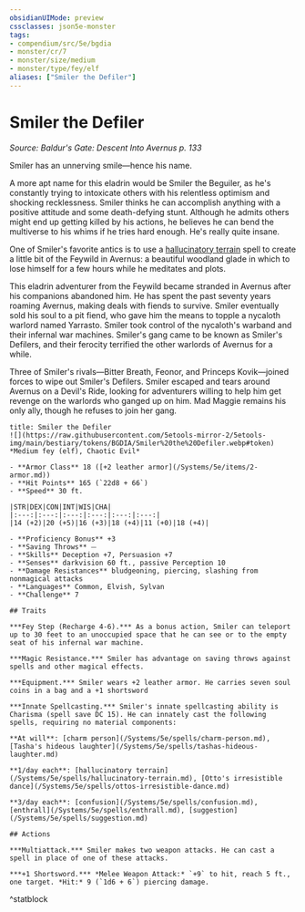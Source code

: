 ```yaml
---
obsidianUIMode: preview
cssclasses: json5e-monster
tags:
- compendium/src/5e/bgdia
- monster/cr/7
- monster/size/medium
- monster/type/fey/elf
aliases: ["Smiler the Defiler"]
---
```

# Smiler the Defiler
*Source: Baldur's Gate: Descent Into Avernus p. 133*  

Smiler has an unnerving smile—hence his name.

A more apt name for this eladrin would be Smiler the Beguiler, as he's constantly trying to intoxicate others with his relentless optimism and shocking recklessness. Smiler thinks he can accomplish anything with a positive attitude and some death-defying stunt. Although he admits others might end up getting killed by his actions, he believes he can bend the multiverse to his whims if he tries hard enough. He's really quite insane.

One of Smiler's favorite antics is to use a [hallucinatory terrain](/Systems/5e/spells/hallucinatory-terrain.md) spell to create a little bit of the Feywild in Avernus: a beautiful woodland glade in which to lose himself for a few hours while he meditates and plots.

This eladrin adventurer from the Feywild became stranded in Avernus after his companions abandoned him. He has spent the past seventy years roaming Avernus, making deals with fiends to survive. Smiler eventually sold his soul to a pit fiend, who gave him the means to topple a nycaloth warlord named Yarrasto. Smiler took control of the nycaloth's warband and their infernal war machines. Smiler's gang came to be known as Smiler's Defilers, and their ferocity terrified the other warlords of Avernus for a while.

Three of Smiler's rivals—Bitter Breath, Feonor, and Princeps Kovik—joined forces to wipe out Smiler's Defilers. Smiler escaped and tears around Avernus on a Devil's Ride, looking for adventurers willing to help him get revenge on the warlords who ganged up on him. Mad Maggie remains his only ally, though he refuses to join her gang.

```ad-statblock
title: Smiler the Defiler
![](https://raw.githubusercontent.com/5etools-mirror-2/5etools-img/main/bestiary/tokens/BGDIA/Smiler%20the%20Defiler.webp#token)
*Medium fey (elf), Chaotic Evil*

- **Armor Class** 18 ([+2 leather armor](/Systems/5e/items/2-armor.md))
- **Hit Points** 165 (`22d8 + 66`)
- **Speed** 30 ft.

|STR|DEX|CON|INT|WIS|CHA|
|:---:|:---:|:---:|:---:|:---:|:---:|
|14 (+2)|20 (+5)|16 (+3)|18 (+4)|11 (+0)|18 (+4)|

- **Proficiency Bonus** +3
- **Saving Throws** ⏤
- **Skills** Deception +7, Persuasion +7
- **Senses** darkvision 60 ft., passive Perception 10
- **Damage Resistances** bludgeoning, piercing, slashing from nonmagical attacks
- **Languages** Common, Elvish, Sylvan
- **Challenge** 7

## Traits

***Fey Step (Recharge 4-6).*** As a bonus action, Smiler can teleport up to 30 feet to an unoccupied space that he can see or to the empty seat of his infernal war machine.

***Magic Resistance.*** Smiler has advantage on saving throws against spells and other magical effects.

***Equipment.*** Smiler wears +2 leather armor. He carries seven soul coins in a bag and a +1 shortsword

***Innate Spellcasting.*** Smiler's innate spellcasting ability is Charisma (spell save DC 15). He can innately cast the following spells, requiring no material components:

**At will**: [charm person](/Systems/5e/spells/charm-person.md), [Tasha's hideous laughter](/Systems/5e/spells/tashas-hideous-laughter.md)

**1/day each**: [hallucinatory terrain](/Systems/5e/spells/hallucinatory-terrain.md), [Otto's irresistible dance](/Systems/5e/spells/ottos-irresistible-dance.md)

**3/day each**: [confusion](/Systems/5e/spells/confusion.md), [enthrall](/Systems/5e/spells/enthrall.md), [suggestion](/Systems/5e/spells/suggestion.md)

## Actions

***Multiattack.*** Smiler makes two weapon attacks. He can cast a spell in place of one of these attacks.

***+1 Shortsword.*** *Melee Weapon Attack:* `+9` to hit, reach 5 ft., one target. *Hit:* 9 (`1d6 + 6`) piercing damage.
```
^statblock